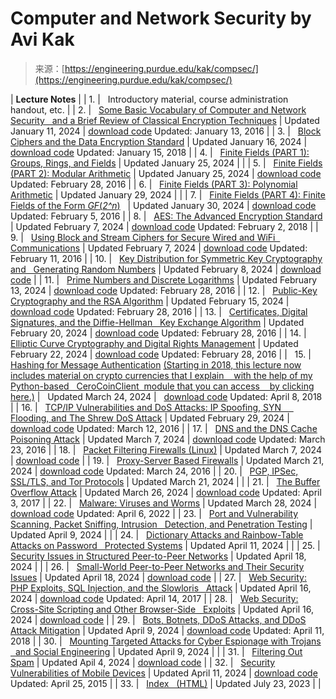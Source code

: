 <!--yml
category: 未分类
date: 2024-05-27 14:34:34
-->

# Computer and Network Security by Avi Kak

> 来源：[https://engineering.purdue.edu/kak/compsec/](https://engineering.purdue.edu/kak/compsec/)

| **Lecture Notes** |
| 1. |   Introductory material, course administration handout, etc. |
| 2. |   [Some Basic Vocabulary of Computer and Network Security   and a Brief Review of Classical Encryption Techniques](https://engineering.purdue.edu/kak/compsec/NewLectures/Lecture2.pdf) | Updated January 11, 2024 | [download code](https://engineering.purdue.edu/kak/compsec/code/Lecture2Code.tar.gz) Updated: January 13, 2016 |
| 3. |   [Block Ciphers and the Data Encryption Standard](https://engineering.purdue.edu/kak/compsec/NewLectures/Lecture3.pdf) | Updated January 16, 2024 | [download code](https://engineering.purdue.edu/kak/compsec/code/Lecture3Code.tar.gz) Updated: January 15, 2018 |
| 4. |   [Finite Fields (PART 1): Groups, Rings, and Fields](https://engineering.purdue.edu/kak/compsec/NewLectures/Lecture4.pdf) | Updated January 25, 2024 |  |
| 5. |   [Finite Fields (PART 2): Modular Arithmetic](https://engineering.purdue.edu/kak/compsec/NewLectures/Lecture5.pdf) | Updated January 25, 2024 | [download code](https://engineering.purdue.edu/kak/compsec/code/Lecture5Code.tar.gz) Updated: February 28, 2016 |
| 6. |   [Finite Fields (PART 3): Polynomial Arithmetic](https://engineering.purdue.edu/kak/compsec/NewLectures/Lecture6.pdf) | Updated January 29, 2024 |  |
| 7. |   [Finite Fields (PART 4): Finite Fields of the Form *GF*(*2^n*)](https://engineering.purdue.edu/kak/compsec/NewLectures/Lecture7.pdf)   | Updated January 30, 2024 | [download code](https://engineering.purdue.edu/kak/compsec/code/Lecture7Code.tar.gz) Updated: February 5, 2016 |
| 8. |   [AES: The Advanced Encryption Standard](https://engineering.purdue.edu/kak/compsec/NewLectures/Lecture8.pdf) | Updated February 7, 2024 | [download code](https://engineering.purdue.edu/kak/compsec/code/Lecture8Code.tar.gz) Updated: February 2, 2018 |
| 9. |   [Using Block and Stream Ciphers for Secure Wired and WiFi   Communications](https://engineering.purdue.edu/kak/compsec/NewLectures/Lecture9.pdf) | Updated February 7, 2024 | [download code](https://engineering.purdue.edu/kak/compsec/code/Lecture9Code.tar.gz) Updated: February 11, 2016 |
| 10. |   [Key Distribution for Symmetric Key Cryptography and   Generating Random Numbers](https://engineering.purdue.edu/kak/compsec/NewLectures/Lecture10.pdf) | Updated February 8, 2024 | [download code](https://engineering.purdue.edu/kak/compsec/code/Lecture10Code.tar.gz) |
| 11. |   [Prime Numbers and Discrete Logarithms](https://engineering.purdue.edu/kak/compsec/NewLectures/Lecture11.pdf) | Updated February 13, 2024 | [download code](https://engineering.purdue.edu/kak/compsec/code/Lecture11Code.tar.gz) Updated: February 28, 2016 |
| 12. |   [Public-Key Cryptography and the RSA Algorithm](https://engineering.purdue.edu/kak/compsec/NewLectures/Lecture12.pdf) | Updated February 15, 2024 | [download code](https://engineering.purdue.edu/kak/compsec/code/Lecture12Code.tar.gz) Updated: February 28, 2016 |
| 13. |   [Certificates, Digital Signatures, and the Diffie-Hellman   Key Exchange Algorithm](https://engineering.purdue.edu/kak/compsec/NewLectures/Lecture13.pdf) | Updated February 20, 2024 | [download code](https://engineering.purdue.edu/kak/compsec/code/Lecture13Code.tar.gz) Updated: February 28, 2016 |
| 14. |   [Elliptic Curve Cryptography and Digital Rights Management](https://engineering.purdue.edu/kak/compsec/NewLectures/Lecture14.pdf) | Updated February 22, 2024 | [download code](https://engineering.purdue.edu/kak/compsec/code/Lecture14Code.tar.gz) Updated: February 28, 2016 |
|   15. |   [Hashing for Message Authentication](https://engineering.purdue.edu/kak/compsec/NewLectures/Lecture15.pdf) 
[(Starting in 2018, this lecture now includes material on crypto currencies that I explain
   with the help of my Python-based   CeroCoinClient  module that you can access
   by clicking here.)](https://engineering.purdue.edu/kak/distCC/CeroCoinClient-2.0.1.html)  |   Updated March 24, 2024 |   [download code](https://engineering.purdue.edu/kak/compsec/code/Lecture15Code.tar.gz)
Updated: April 8, 2018 |
| 16. |   [TCP/IP Vulnerabilities and DoS Attacks: IP Spoofing, SYN      Flooding, and The Shrew DoS Attack](https://engineering.purdue.edu/kak/compsec/NewLectures/Lecture16.pdf) | Updated February 29, 2024 | [download code](https://engineering.purdue.edu/kak/compsec/code/Lecture16Code.tar.gz) Updated: March 12, 2016 |
| 17. |   [DNS and the DNS Cache Poisoning Attack](https://engineering.purdue.edu/kak/compsec/NewLectures/Lecture17.pdf) | Updated March 7, 2024 | [download code](https://engineering.purdue.edu/kak/compsec/code/Lecture17Code.tar.gz) Updated: March 23, 2016 |
| 18. |   [Packet Filtering Firewalls (Linux)](https://engineering.purdue.edu/kak/compsec/NewLectures/Lecture18.pdf) | Updated March 7, 2024 | [download code](https://engineering.purdue.edu/kak/compsec/code/Lecture18Code.tar.gz) |
| 19. |   [Proxy-Server Based Firewalls](https://engineering.purdue.edu/kak/compsec/NewLectures/Lecture19.pdf) | Updated March 21, 2024 | [download code](https://engineering.purdue.edu/kak/compsec/code/Lecture19Code.tar.gz) Updated: March 24, 2016 |
| 20. |   [PGP, IPSec, SSL/TLS, and Tor Protocols](https://engineering.purdue.edu/kak/compsec/NewLectures/Lecture20.pdf) | Updated March 21, 2024 |  |
| 21. |   [The Buffer Overflow Attack](https://engineering.purdue.edu/kak/compsec/NewLectures/Lecture21.pdf) | Updated March 26, 2024 | [download code](https://engineering.purdue.edu/kak/compsec/code/Lecture21Code.tar.gz) Updated: April 3, 2017 |
| 22. |   [Malware: Viruses and Worms](https://engineering.purdue.edu/kak/compsec/NewLectures/Lecture22.pdf) | Updated March 28, 2024 | [download code](https://engineering.purdue.edu/kak/compsec/code/Lecture22Code.tar.gz) Updated: April 6, 2022 |
| 23. |   [Port and Vulnerability Scanning, Packet Sniffing, Intrusion   Detection, and Penetration Testing](https://engineering.purdue.edu/kak/compsec/NewLectures/Lecture23.pdf) | Updated April 9, 2024 |  |
| 24. |   [Dictionary Attacks and Rainbow-Table Attacks on Password   Protected Systems](https://engineering.purdue.edu/kak/compsec/NewLectures/Lecture24.pdf) | Updated April 11, 2024 |  |
| 25. |   [Security Issues in Structured Peer-to-Peer Networks](https://engineering.purdue.edu/kak/compsec/NewLectures/Lecture25.pdf) | Updated April 18, 2024 |  |
| 26. |   [Small-World Peer-to-Peer Networks and Their Security Issues](https://engineering.purdue.edu/kak/compsec/NewLectures/Lecture26.pdf) | Updated April 18, 2024 | [download code](https://engineering.purdue.edu/kak/compsec/code/Lecture26Code.tar.gz) |
| 27. |   [Web Security: PHP Exploits, SQL Injection, and the Slowloris   Attack](https://engineering.purdue.edu/kak/compsec/NewLectures/Lecture27.pdf) | Updated April 16, 2024 | [download code](https://engineering.purdue.edu/kak/compsec/code/Lecture27Code.tar.gz) Updated: April 14, 2017 |
| 28. |   [Web Security: Cross-Site Scripting and Other Browser-Side   Exploits](https://engineering.purdue.edu/kak/compsec/NewLectures/Lecture28.pdf) | Updated April 16, 2024 | [download code](https://engineering.purdue.edu/kak/compsec/code/Lecture28Code.tar.gz) |
| 29. |   [Bots, Botnets, DDoS Attacks, and DDoS Attack Mitigation](https://engineering.purdue.edu/kak/compsec/NewLectures/Lecture29.pdf) | Updated April 9, 2024 | [download code](https://engineering.purdue.edu/kak/compsec/code/Lecture29Code.tar.gz) Updated: April 11, 2018 |
| 30. |   [Mounting Targeted Attacks for Cyber Espionage with Trojans   and Social Engineering](https://engineering.purdue.edu/kak/compsec/NewLectures/Lecture30.pdf) | Updated April 9, 2024 |  |
| 31. |   [Filtering Out Spam](https://engineering.purdue.edu/kak/compsec/NewLectures/Lecture31.pdf) | Updated Apil 4, 2024 | [download code](https://engineering.purdue.edu/kak/compsec/code/Lecture31Code.tar.gz) |
| 32. |   [Security Vulnerabilities of Mobile Devices](https://engineering.purdue.edu/kak/compsec/NewLectures/Lecture32.pdf)  | Updated April 11, 2024 | [download code](https://engineering.purdue.edu/kak/compsec/code/Lecture32Code.tar.gz) Updated: April 25, 2015 |
| 33. |   [Index   (HTML)](https://engineering.purdue.edu/kak/compsec/compsecIndex.html) | Updated July 23, 2023 |  |
